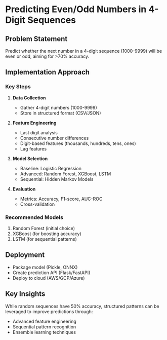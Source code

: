 # Predicting Even/Odd Numbers in 4-Digit Sequences

## Problem Statement
Predict whether the next number in a 4-digit sequence (1000-9999) will be even or odd, aiming for >70% accuracy.

## Implementation Approach

### Key Steps
1. **Data Collection**
   - Gather 4-digit numbers (1000-9999)
   - Store in structured format (CSV/JSON)

2. **Feature Engineering**
   - Last digit analysis
   - Consecutive number differences
   - Digit-based features (thousands, hundreds, tens, ones)
   - Lag features

3. **Model Selection**
   - Baseline: Logistic Regression
   - Advanced: Random Forest, XGBoost, LSTM
   - Sequential: Hidden Markov Models

4. **Evaluation**
   - Metrics: Accuracy, F1-score, AUC-ROC
   - Cross-validation

### Recommended Models
1. Random Forest (initial choice)
2. XGBoost (for boosting accuracy)
3. LSTM (for sequential patterns)

## Deployment
- Package model (Pickle, ONNX)
- Create prediction API (Flask/FastAPI)
- Deploy to cloud (AWS/GCP/Azure)

## Key Insights
While random sequences have 50% accuracy, structured patterns can be leveraged to improve predictions through:
- Advanced feature engineering
- Sequential pattern recognition
- Ensemble learning techniques
